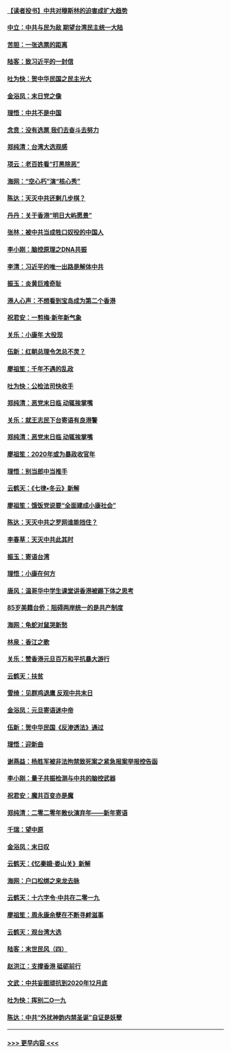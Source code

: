 #### [【读者投书】中共对穆斯林的迫害成扩大趋势](../pages/nsc993/n11791371.md?t=01150011) 
#### [中立：中共与民为敌 期望台湾民主统一大陆](../pages/nsc993/n11790392.md?t=01150011) 
#### [苦胆：一张选票的距离](../pages/nsc993/n11788914.md?t=01150011) 
#### [陆客：致习近平的一封信](../pages/nsc993/n11788867.md?t=01150011) 
#### [吐为快：贺中华民国之民主光大](../pages/nsc993/n11788618.md?t=01150011) 
#### [金浴凤：末日党之像](../pages/nsc993/n11787475.md?t=01150011) 
#### [理悟：中共不是中国](../pages/nsc993/n11787463.md?t=01150011) 
#### [念贲：没有选票  我们去奋斗去努力](../pages/nsc993/n11787398.md?t=01150011) 
#### [郑纯清：台湾大选观感](../pages/nsc993/n11786210.md?t=01150011) 
#### [项云：老百姓看“打黑除恶”](../pages/nsc993/n11785398.md?t=01150011) 
#### [海网：“空心朽”演“核心秀”](../pages/nsc993/n11783874.md?t=01150011) 
#### [陈达：天灭中共还剩几步棋？](../pages/nsc993/n11783719.md?t=01150011) 
#### [丹丹：关于香港“明日大屿愿景”](../pages/nsc993/n11783273.md?t=01150011) 
#### [张林：被中共当成牲口奴役的中国人](../pages/nsc993/n11782397.md?t=01150011) 
#### [李小刚：脑控原理之DNA共振](../pages/nsc993/n11780962.md?t=01150011) 
#### [李清：习近平的唯一出路是解体中共](../pages/nsc993/n11780866.md?t=01150011) 
#### [振玉：炎黄巨难奇耻](../pages/nsc993/n11779632.md?t=01150011) 
#### [港人心声：不想看到宝岛成为第二个香港](../pages/nsc993/n11778817.md?t=01150011) 
#### [祝君安：一剪梅‧新年新气象](../pages/nsc993/n11776340.md?t=01150011) 
#### [关乐：小康年 大役现](../pages/nsc993/n11774213.md?t=01150011) 
#### [伍新：红朝总理令怎总不灵？](../pages/nsc993/n11770813.md?t=01150011) 
#### [廖祖笙：千年不遇的乱政](../pages/nsc993/n11770373.md?t=01150011) 
#### [吐为快：公检法司快收手](../pages/nsc993/n11770359.md?t=01150011) 
#### [郑纯清：恶党末日临 动辄挨掌嘴](../pages/nsc993/n11769912.md?t=01150011) 
#### [关乐：就王志民下台寄语有良港警](../pages/nsc993/n11769903.md?t=01150011) 
#### [郑纯清：恶党末日临 动辄挨掌嘴](../pages/nsc993/n11769356.md?t=01150011) 
#### [廖祖笙：2020年或为暴政收官年](../pages/nsc993/n11768216.md?t=01150011) 
#### [理悟：别当郎中当推手](../pages/nsc993/n11768243.md?t=01150011) 
#### [云鹤天：《七律▪冬云》新解](../pages/nsc993/n11768204.md?t=01150011) 
#### [廖祖笙：饿饭党说要“全面建成小康社会”](../pages/nsc993/n11767482.md?t=01150011) 
#### [陈达：天灭中共之罗网谁能挡住？](../pages/nsc993/n11767465.md?t=01150011) 
#### [李春草：天灭中共此其时](../pages/nsc993/n11767452.md?t=01150011) 
#### [振玉：寄语台湾](../pages/nsc993/n11767432.md?t=01150011) 
#### [理悟：小康在何方](../pages/nsc993/n11767394.md?t=01150011) 
#### [唐风：温哥华中学生课堂讲香港被踢下体之思考](../pages/nsc993/n11766848.md?t=01150011) 
#### [85岁美籍台侨：阻碍两岸统一的是共产制度](../pages/nsc993/n11765043.md?t=01150011) 
#### [海网：龟蛇对鼠哭新愁](../pages/nsc993/n11764895.md?t=01150011) 
#### [林泉：香江之歌](../pages/nsc993/n11764415.md?t=01150011) 
#### [关乐：赞香港元旦百万和平抗暴大游行](../pages/nsc993/n11764382.md?t=01150011) 
#### [云鹤天：扶贫](../pages/nsc993/n11764245.md?t=01150011) 
#### [雪绮：见群鸡退鹰  反观中共末日](../pages/nsc993/n11762112.md?t=01150011) 
#### [金浴凤：元旦寄语迷中帝](../pages/nsc993/n11761788.md?t=01150011) 
#### [伍新：贺中华民国《反渗透法》通过](../pages/nsc993/n11761994.md?t=01150011) 
#### [理悟：迎新曲](../pages/nsc993/n11761152.md?t=01150011) 
#### [谢燕益：杨胜军被非法拘禁致死案之紧急报案举报控告函](../pages/nsc993/n11756134.md?t=01150011) 
#### [李小刚：量子共振检测与中共的脑控武器](../pages/nsc993/n11754518.md?t=01150011) 
#### [祝君安：魔共百变亦是魔](../pages/nsc993/n11754469.md?t=01150011) 
#### [郑纯清：二零二零年散伙演弃年——新年寄语](../pages/nsc993/n11754195.md?t=01150011) 
#### [千瑞：望中原](../pages/nsc993/n11754159.md?t=01150011) 
#### [金浴凤：末日叹](../pages/nsc993/n11752359.md?t=01150011) 
#### [云鹤天：《忆秦娥‧娄山关》新解](../pages/nsc993/n11752348.md?t=01150011) 
#### [海网：户口松绑之来龙去脉](../pages/nsc993/n11752328.md?t=01150011) 
#### [云鹤天：十六字令‧中共在二零一九](../pages/nsc993/n11752305.md?t=01150011) 
#### [廖祖笙：周永康余孽在不断寻衅滋事](../pages/nsc993/n11751013.md?t=01150011) 
#### [云鹤天：观台湾大选](../pages/nsc993/n11751007.md?t=01150011) 
#### [陆客：末世民风（四）](../pages/nsc993/n11749203.md?t=01150011) 
#### [赵洪江：支撑香港 砥砺前行](../pages/nsc993/n11748482.md?t=01150011) 
#### [文武：中共妄图顽抗到2020年12月底](../pages/nsc993/n11748446.md?t=01150011) 
#### [吐为快：挥别二O一九](../pages/nsc993/n11748411.md?t=01150011) 
#### [陈达：中共“外扰神韵内禁圣诞”自证是妖孽](../pages/nsc993/n11748226.md?t=01150011) 

----
#### [ >>> 更早内容 <<< ](../indexes/nsc993-earlier.md)
